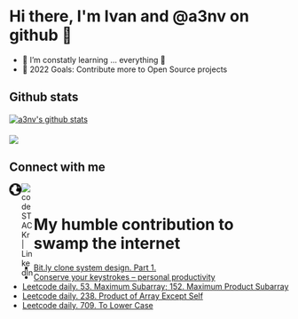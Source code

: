 # Hi there, I'm Ivan and @a3nv on github 👋
- 🌱 I’m constatly learning ... everything 👀
- 🥅 2022 Goals: Contribute more to Open Source projects

## Github stats
<a href="https://github.com/a3nv/github-readme-stats">
  <img align="center" src="https://github-readme-stats.vercel.app/api?username=a3nv&show_icons=true&include_all_commits=true&theme=onedark&hide_border=true&hide=stars,issues,contribs" alt="a3nv's github stats" />
</a> 
<br/><br/>
<a href="https://github.com/a3nv/github-readme-stats">
  <img align="center" src="https://github-readme-stats.vercel.app/api/top-langs/?username=a3nv&layout=compact&theme=onedark&hide_border=true&langs_count=10" />
</a>

## Connect with me

[<img align="left" alt="tryExplain.com" width="22px" src="https://raw.githubusercontent.com/iconic/open-iconic/master/svg/globe.svg" />](http://tryExplain.com)
[<img align="left" alt="codeSTACKr | LinkedIn" width="22px" src="https://cdn.jsdelivr.net/npm/simple-icons@v3/icons/linkedin.svg" />](https://www.linkedin.com/in/ivanasonov/)

<br/>

# My humble contribution to swamp the internet
<!-- BLOG-POST-LIST:START -->
- [Bit.ly clone system design. Part 1.](http://tryexplain.com/system-design/bit-ly-clone-system-design-part-1)
- [Conserve your keystrokes – personal productivity](http://tryexplain.com/thoughts/conserve-your-keystrokes-personal-productivity)
- [Leetcode daily. 53. Maximum Subarray; 152. Maximum Product Subarray](http://tryexplain.com/leetcode/leetcode-daily-53-maximum-subarray-152-maximum-product-subarray)
- [Leetcode daily. 238. Product of Array Except Self](http://tryexplain.com/leetcode/leetcode-daily-238-product-of-array-except-self)
- [Leetcode daily. 709. To Lower Case](http://tryexplain.com/leetcode/leetcode-daily-709-to-lower-case)
<!-- BLOG-POST-LIST:END -->
